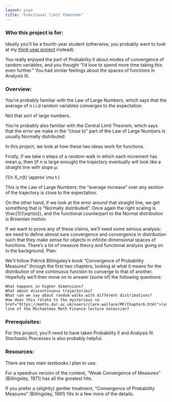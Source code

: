 ```yaml
---
layout: page
title: "Functional limit theorems"
---
```


<h3>Who this project is for:</h3>

Ideally you’ll be a fourth-year student (otherwise, you probably want to look at my <a href="http://cwallace23.github.io/teaching/final-year-projects/assessment-and-feedback">third-year project</a> instead).

You really enjoyed the part of Probability II about modes of convergence of random variables, and you thought “I’d love to spend more time taking this even further.” You had similar feelings about the spaces of functions in Analysis III.

<h3>Overview:</h3>

You’re probably familiar with the Law of Large Numbers, which says that the average of n i.i.d random variables converges to the expectation.

Not that sort of large numbers.

You’re probably also familiar with the Central Limit Theorem, which says that the error we make in the “close to” part of the Law of Large Numbers is usually Normally distributed:

In this project, we look at how these two ideas work for functions.

Firstly, if we take n steps of a random walk in which each increment has mean μ, then (if n is large enough) the trajectory eventually will look like a straight line with slope μ:

\(1/n X_n(t) \approx \mu t.\)

This is the Law of Large Numbers: the “average increase” over any section of the trajectory is close to the expectation.

On the other hand, if we look at the error around that straight line, we get something that is “Normally distributed”. Once again the right scaling is \frac{1}{\sqrt{n}}, and the functional counterpart to the Normal distribution is Brownian motion.

If we want to prove any of these claims, we’ll need some serious analysis: we need to define almost sure convergence and convergence in distribution such that they make sense for objects in infinite-dimensional spaces of functions. There’s a lot of measure theory and functional analysis going on in the background.
Plan:

We’ll follow Patrick Billingsley’s book “Convergence of Probability Measures” through the first two chapters, looking at what it means for the distribution of one continuous function to converge to that of another. Hopefully we’ll then move on to answer (some of) the following questions:

    What happens in higher dimensions?
    What about discontinuous trajectories?
    What can we say about random walks with different distributions?
    How does this relate to the mysterious <a href="https://maths.dur.ac.uk/users/clare.wallace/MF/Chapter6.html">last line of the Michaelmas Math Finance lecture notes</a>?

<h3>Prerequisites:</h3>

For this project, you’ll need to have taken Probability II and Analysis III. Stochastic Processes is also probably helpful.

<h3>Resources:</h3>

There are two main textbooks I plan to use.

For a speedrun version of the content, “Weak Convergence of Measures” (Billingsley, 1971) has all the greatest hits.

If you prefer a (slightly) gentler treatment, “Convergence of Probability Measures” (Billingsley, 1991) fills in a few more of the details.

